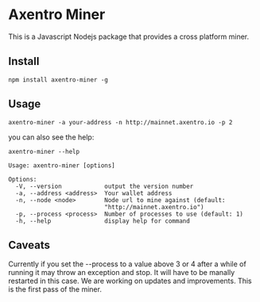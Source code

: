 # Axentro Miner

This is a Javascript Nodejs package that provides a cross platform miner.

## Install

```
npm install axentro-miner -g
``` 

## Usage

```
axentro-miner -a your-address -n http://mainnet.axentro.io -p 2
```

you can also see the help:

```
axentro-miner --help

Usage: axentro-miner [options]

Options:
  -V, --version            output the version number
  -a, --address <address>  Your wallet address
  -n, --node <node>        Node url to mine against (default:
                           "http://mainnet.axentro.io")
  -p, --process <process>  Number of processes to use (default: 1)
  -h, --help               display help for command
```

## Caveats

Currently if you set the --process to a value above 3 or 4 after a while of running it may throw an exception and stop. It will have to be manally restarted in this case. We are working on updates and improvements. This is the first pass of the miner.
